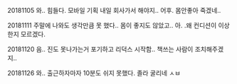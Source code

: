 20181105 와.. 힘들다. 모바일 기획 내일 회사가서 해야지.. 어후. 몸안좋아 죽겠네..

20181111 주말에 나와도 생각만큼 못 했다.. 몸이 좋지도 않았고.. 아. .왜 컨디션이 이상한지 모르겠다.

20181120 음.. 진도 못나가는거 포기하고 리덕스 시작함.. 책쓰는 사람이 조치해주겠지..

20181126 와.. 출근하자마자 10분도 쉬지 못했다. 졸라 굴리네 ㅅㅂ
